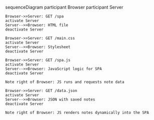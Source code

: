 <!-- Opening the SPA Version of the App -->
sequenceDiagram
    participant Browser
    participant Server

    Browser->>Server: GET /spa
    activate Server
    Server-->>Browser: HTML file
    deactivate Server

    Browser->>Server: GET /main.css
    activate Server
    Server-->>Browser: Stylesheet
    deactivate Server

    Browser->>Server: GET /spa.js
    activate Server
    Server-->>Browser: JavaScript logic for SPA
    deactivate Server

    Note right of Browser: JS runs and requests note data

    Browser->>Server: GET /data.json
    activate Server
    Server-->>Browser: JSON with saved notes
    deactivate Server

    Note right of Browser: JS renders notes dynamically into the SPA
